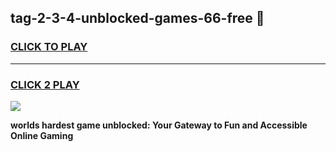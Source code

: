 
## tag-2-3-4-unblocked-games-66-free 👋
<h3>
<a href="https://premium.freeplayer.one?title=tag-2-3-4-unblocked-games-66-free&ref=14F">CLICK TO PLAY</a></h3>
<hr>

<h3>
<a href="https://premium.freeplayer.one?title=tag-2-3-4-unblocked-games-66-free&ref=14F">CLICK 2 PLAY</a>
  
</h3>

<a href="https://premium.freeplayer.one?title=tag-2-3-4-unblocked-games-66-free&ref=12F/"><img src="https://clearcache.store/games.png"></a>


**worlds hardest game unblocked: Your Gateway to Fun and Accessible Online Gaming**
